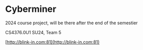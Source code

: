 # Cyberminer
2024 course project, will be there after the end of the semestier

CS4376.0U1 SU24, Team 5

[http://blink-in.com:81](http://blink-in.com:81)
